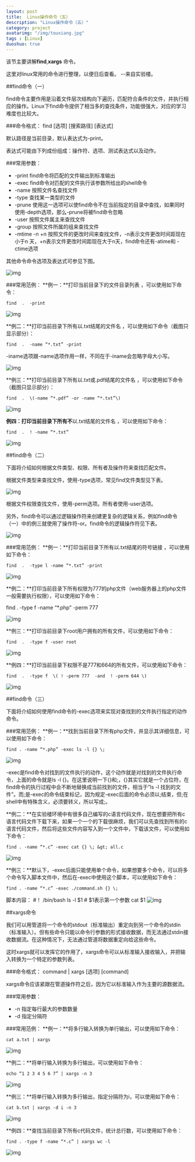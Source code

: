 ```yaml
---
layout: post
title:  Linux操作命令（五）
description: "Linux操作命令（五）"
category: project
avatarimg: "/img/touxiang.jpg"
tags : [Linux]
duoshuo: true
---
```

该节主要讲解**find**,**xargs** 命令。

这里对linux常用的命令进行整理，以便日后查看。
--来自实验楼。

<!-- more -->

##find命令（一）

find命令主要作用是沿着文件层次结构向下遍历，匹配符合条件的文件，并执行相应的操作。Linux下find命令提供了相当多的查找条件，功能很强大，对应的学习难度也比较大。

###命令格式：
find [选项] [搜索路径] [表达式]

默认路径是当前目录，默认表达式为-print。

表达式可能由下列成份组成：操作符、选项、测试表达式以及动作。

###常用参数：
* -print 		find命令将匹配的文件输出到标准输出
* -exec 		find命令对匹配的文件执行该参数所给出的shell命令
* -name  		按照文件名查找文件
* -type  		查找某一类型的文件
* -prune  		使用这一选项可以使find命令不在当前指定的目录中查找，如果同时使用-depth选项，那么-prune将被find命令忽略
* -user   		按照文件属主来查找文件
* -group  		按照文件所属的组来查找文件
* -mtime -n +n 	按照文件的更改时间来查找文件，-n表示文件更改时间距现在小于n	天，+n表示文件更改时间距现在大于n天，find命令还有-atime和					-ctime选项

其他命令命令选项及表达式可参见下图。

![img](http://anything-about-doc.qiniudn.com/userid3372labid348time1419485012419)

###常用范例：
**例一：**打印当前目录下的文件目录列表 ，可以使用如下命令：

	find  .  -print

![img](http://anything-about-doc.qiniudn.com/userid3372labid348time1419485049983)

**例二：**打印当前目录下所有以.txt结尾的文件名 ，可以使用如下命令（截图只显示部分）：

	find  .  -name “*.txt” -print

-iname选项跟-name选项作用一样，不同在于-iname会忽略字母大小写。

![img](http://anything-about-doc.qiniudn.com/userid3372labid348time1419485125680)

**例三：**打印当前目录下所有以.txt或.pdf结尾的文件名 ，可以使用如下命令（截图只显示部分）：

	find  .  \(-name “*.pdf” -or -name “*.txt”\)

![img](http://anything-about-doc.qiniudn.com/userid3372labid348time1419485200246)

**例四：**打印当前目录下所有**不**以.txt结尾的文件名 ，可以使用如下命令：

	find  .  ! -name “*.txt”

![img](http://anything-about-doc.qiniudn.com/userid3372labid348time1419485266187)


##find命令（二）

下面将介绍如何根据文件类型、权限、所有者及操作符来查找匹配文件。

根据文件类型来查找文件，使用-type选项，常见find文件类型见下表。

![img](http://anything-about-doc.qiniudn.com/userid3372labid348time1419485465186)

根据文件权限查找文件，使用-perm选项。所有者使用-user选项。

另外，find命令可以通过逻辑操作符来创建更复杂的逻辑关系，例如find命令（一）中的例三就使用了操作符-or。find命令的逻辑操作符见下表。

![img](http://anything-about-doc.qiniudn.com/userid3372labid348time1419485513603)

###常用范例：
**例一：**打印当前目录下所有以.txt结尾的符号链接 ，可以使用如下命令：

	find  .  -type l -name “*.txt” -print

![img](http://anything-about-doc.qiniudn.com/userid3372labid348time1419485577965)

**例二：**打印当前目录下所有权限为777的php文件（web服务器上的php文件一般需要执行权限），可以使用如下命令：

find  .  -type f -name “*.php” -perm 777

![img](http://anything-about-doc.qiniudn.com/userid3372labid348time1419485634144)

**例三：**打印当前目录下root用户拥有的所有文件，可以使用如下命令：

	find  .  -type f -user root

![img](http://anything-about-doc.qiniudn.com/userid3372labid348time1419485682625)

**例四：**打印当前目录下权限不是777和664的所有文件，可以使用如下命令：

	find  .  -type f  \( ! -perm 777  -and  ! -perm 644 \)

![img](http://anything-about-doc.qiniudn.com/userid3372labid348time1419485725524)


##find命令（三）

下面将介绍如何使用find命令的-exec选项来实现对查找到的文件执行指定的动作命令。

###常用范例：
**例一：**找到当前目录下所有php文件，并显示其详细信息，可以使用如下命令：

	find . -name “*.php” -exec ls -l {} \;

![img](http://anything-about-doc.qiniudn.com/userid3372labid348time1419485834752)

-exec是find命令对找到的文件执行的动作，这个动作就是对找到的文件执行命令，上面的命令就是ls -l {}。在这里说明一下{}和\;，{}其实它就是一个占位符，在find命令的执行过程中会不断地替换成当前找到的文件，相当于”ls -l 找到的文件”。而\;是-exec的命令结束标记，因为规定-exec后面的命令必须以;结束，但;在shell中有特殊含义，必须要转义，所以写成\;。

**例二：**在实验楼环境中有很多自己编写的c语言代码文件，现在想要把所有c语言代码文件下载下来，如果一个一个的下载很麻烦，我们可以先查找到所有的c语言代码文件，然后将这些文件内容写入到一个文件中，下载该文件，可以使用如下命令：

	find . -name “*.c” -exec cat {} \; &gt; all.c

![img](http://anything-about-doc.qiniudn.com/userid3372labid348time1419485908149)

**例三：**默认下，-exec后面只能使用单个命令，如果想要多个命令，可以将多个命令写入脚本文件中，然后在-exec中使用这个脚本，可以使用如下命令：

	find . -name “*.c” -exec ./command.sh {} \;

脚本内容：
    #！ /bin/bash
    ls -l $1       # $1表示第一个参数
    cat $1
![img](http://anything-about-doc.qiniudn.com/userid3372labid348time1419486194690)


##xargs命令

我们可以用管道将一个命令的stdout（标准输出）重定向到另一个命令的stdin（标准输入）。但有些命令只能以命令行参数的形式接收数据，而无法通过stdin接收数据流。在这种情况下，无法通过管道将数据重定向给这些命令。

这时xargs就可以发挥它的作用了，xargs命令可以从标准输入接收输入，并把输入转换为一个特定的参数列表。

###命令格式：
command  | xargs [选项] [command]

xargs命令应该紧跟在管道操作符之后，因为它以标准输入作为主要的源数据流。

###常用参数：
* -n  	指定每行最大的参数数量
* -d  	指定分隔符

###常用范例：
**例一：**将多行输入转换为单行输出，可以使用如下命令：

	cat a.txt | xargs

![img](http://anything-about-doc.qiniudn.com/userid3372labid348time1419486436814)

**例二：**将单行输入转换为多行输出，可以使用如下命令：

	echo “1 2 3 4 5 6 7” | xargs -n 3

![img](http://anything-about-doc.qiniudn.com/userid3372labid348time1419486477811)

**例三：**将单行输入转换为多行输出，指定分隔符为i，可以使用如下命令：

	cat b.txt | xargs -d i -n 3

![img](http://anything-about-doc.qiniudn.com/userid3372labid348time1419486635856)

**例四：**查找当前目录下所有c代码文件，统计总行数，可以使用如下命令：

	find . -type f -name “*.c” | xargs wc -l

![img](http://anything-about-doc.qiniudn.com/userid3372labid348time1419486674638)